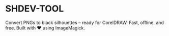 # SHDEV-TOOL
Convert PNGs to black silhouettes – ready for CorelDRAW. Fast, offline, and free. Built with ❤️ using ImageMagick.
